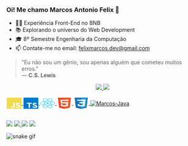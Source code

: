 ### Oi! Me chamo Marcos Antonio Felix 👋

- 👨‍💻 Experiência Front-End no BNB
- 📚 Explorando o universo do Web Development
- 🎓 8º Semestre Engenharia da Computação
- 📫 Contate-me no email: felixmarcos.dev@gmail.com

> "Eu não sou um gênio, sou apenas alguém que cometeu muitos erros."       
> — **C.S. Lewis**
<div align="center">
  <a href="https://github.com/marcosfilho95">
  <img height="150em" src="https://github-readme-stats.vercel.app/api?username=marcosfilho95&show_icons=true&theme=dark&include_all_commits=true&count_private=true"/>
  <img height="150em" src="https://github-readme-stats.vercel.app/api/top-langs/?username=marcosfilho95&layout=compact&langs_count=16&theme=dark"/>
</div>  
<div style="display: inline_block"><br>
  <img align="center" alt="Marcos-Js" height="30" width="40" src="https://raw.githubusercontent.com/devicons/devicon/master/icons/javascript/javascript-plain.svg">
  <img align="center" alt="Marcos-Ts" height="30" width="40" src="https://raw.githubusercontent.com/devicons/devicon/master/icons/typescript/typescript-plain.svg">
  <img align="center" alt="Marcos-React" height="30" width="40" src="https://raw.githubusercontent.com/devicons/devicon/master/icons/react/react-original.svg">
  <img align="center" alt="Marcos-HTML" height="30" width="40" src="https://raw.githubusercontent.com/devicons/devicon/master/icons/html5/html5-original.svg">
  <img align="center" alt="Marcos-CSS" height="30" width="40" src="https://raw.githubusercontent.com/devicons/devicon/master/icons/css3/css3-original.svg">
  <img align="center" alt="Marcos-Java" height="30" width="40" src="https://cdn.jsdelivr.net/gh/devicons/devicon/icons/java/java-original.svg"/>          
</div>
  
  ##

<div>
  <a href="https://instagram.com/marcosfiilho95" target="_blank"><img src="https://img.shields.io/badge/-Instagram-%23E4405F?style=for-the-badge&logo=instagram&logoColor=white" target="_blank"></a>
  <a href="https://discord.gg/" target="_blank"><img src="https://img.shields.io/badge/Discord-7289DA?style=for-the-badge&logo=discord&logoColor=white" target="_blank">   </a>
  <a href="https://www.facebook.com/marcosfiilho/" target="_blank"><img src="https://img.shields.io/badge/Facebook-1877F2?style=for-the-badge&logo=facebook&logoColor=white" target="_blank"></a>
  <a href="https://www.linkedin.com/in/marcosantoniofelix/" target="_blank"><img src="https://img.shields.io/badge/LinkedIn-0077B5?style=for-the-badge&logo=linkedin&logoColor=white" target="_blank"></a>
  
  ![snake gif](https://marcosfilho95.github.io/marcosfilho95/github-contribution-grid-snake.svg)
</div>
  
